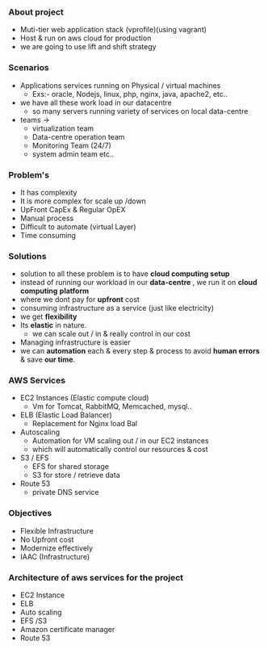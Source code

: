 ### About project
- Muti-tier web application stack (vprofile)(using vagrant)
- Host & run on aws cloud for production
- we are going to use lift and shift  strategy

### Scenarios
- Applications services running on Physical / virtual machines
	- Exs:- oracle, Nodejs, linux, php, nginx, java, apache2, etc..
- we have all these work load in our datacentre 
	- so many servers running variety of services on local data-centre
- teams -> 
	- virtualization team
	- Data-centre operation team
	- Monitoring Team (24/7)
	- system admin team etc..


### Problem's
- It has complexity
- It is more complex for scale up /down 
- UpFront CapEx & Regular OpEX 
- Manual process
- Difficult to automate (virtual Layer)
- Time consuming

### Solutions
- solution to all these problem is to have **cloud computing setup** 
- instead of running our workload in our **data-centre**  , we run it on **cloud computing** **platform** 
- where we dont pay for **upfront** cost
- consuming infrastructure as a service (just like electricity) 
- we get **flexibility**
- Its **elastic** in nature.
	- we can scale out / in & really control in our cost
- Managing infrastructure is easier
- we can **automation** each & every step & process to avoid **human errors** & save **our time**.


### AWS Services
- EC2 Instances (Elastic compute cloud)
	- Vm for Tomcat, RabbitMQ, Memcached, mysql..
- ELB (Elastic Load Balancer)
	- Replacement for Nginx load Bal
- Autoscaling
	- Automation for VM scaling out / in our EC2 instances
	- which will automatically control our resources & cost
- S3 / EFS
	- EFS for shared storage
	- S3 for store / retrieve data
- Route 53
	- private DNS service

### Objectives
- Flexible Infrastructure
- No Upfront cost
- Modernize effectively
- IAAC (Infrastructure)

### Architecture of aws services for the project
- EC2 Instance
- ELB
- Auto scaling
- EFS /S3 
- Amazon certificate manager
- Route 53
